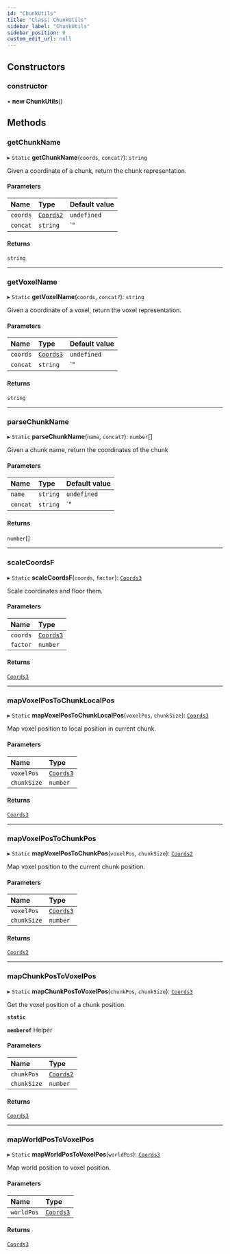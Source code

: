 ```yaml
---
id: "ChunkUtils"
title: "Class: ChunkUtils"
sidebar_label: "ChunkUtils"
sidebar_position: 0
custom_edit_url: null
---
```


## Constructors

### constructor

• **new ChunkUtils**()

## Methods

### getChunkName

▸ `Static` **getChunkName**(`coords`, `concat?`): `string`

Given a coordinate of a chunk, return the chunk representation.

#### Parameters

| Name | Type | Default value |
| :------ | :------ | :------ |
| `coords` | [`Coords2`](../modules.md#coords2) | `undefined` |
| `concat` | `string` | `"|"` |

#### Returns

`string`

___

### getVoxelName

▸ `Static` **getVoxelName**(`coords`, `concat?`): `string`

Given a coordinate of a voxel, return the voxel representation.

#### Parameters

| Name | Type | Default value |
| :------ | :------ | :------ |
| `coords` | [`Coords3`](../modules.md#coords3) | `undefined` |
| `concat` | `string` | `"|"` |

#### Returns

`string`

___

### parseChunkName

▸ `Static` **parseChunkName**(`name`, `concat?`): `number`[]

Given a chunk name, return the coordinates of the chunk

#### Parameters

| Name | Type | Default value |
| :------ | :------ | :------ |
| `name` | `string` | `undefined` |
| `concat` | `string` | `"|"` |

#### Returns

`number`[]

___

### scaleCoordsF

▸ `Static` **scaleCoordsF**(`coords`, `factor`): [`Coords3`](../modules.md#coords3)

Scale coordinates and floor them.

#### Parameters

| Name | Type |
| :------ | :------ |
| `coords` | [`Coords3`](../modules.md#coords3) |
| `factor` | `number` |

#### Returns

[`Coords3`](../modules.md#coords3)

___

### mapVoxelPosToChunkLocalPos

▸ `Static` **mapVoxelPosToChunkLocalPos**(`voxelPos`, `chunkSize`): [`Coords3`](../modules.md#coords3)

Map voxel position to local position in current chunk.

#### Parameters

| Name | Type |
| :------ | :------ |
| `voxelPos` | [`Coords3`](../modules.md#coords3) |
| `chunkSize` | `number` |

#### Returns

[`Coords3`](../modules.md#coords3)

___

### mapVoxelPosToChunkPos

▸ `Static` **mapVoxelPosToChunkPos**(`voxelPos`, `chunkSize`): [`Coords2`](../modules.md#coords2)

Map voxel position to the current chunk position.

#### Parameters

| Name | Type |
| :------ | :------ |
| `voxelPos` | [`Coords3`](../modules.md#coords3) |
| `chunkSize` | `number` |

#### Returns

[`Coords2`](../modules.md#coords2)

___

### mapChunkPosToVoxelPos

▸ `Static` **mapChunkPosToVoxelPos**(`chunkPos`, `chunkSize`): [`Coords3`](../modules.md#coords3)

Get the voxel position of a chunk position.

**`static`**

**`memberof`** Helper

#### Parameters

| Name | Type |
| :------ | :------ |
| `chunkPos` | [`Coords2`](../modules.md#coords2) |
| `chunkSize` | `number` |

#### Returns

[`Coords3`](../modules.md#coords3)

___

### mapWorldPosToVoxelPos

▸ `Static` **mapWorldPosToVoxelPos**(`worldPos`): [`Coords3`](../modules.md#coords3)

Map world position to voxel position.

#### Parameters

| Name | Type |
| :------ | :------ |
| `worldPos` | [`Coords3`](../modules.md#coords3) |

#### Returns

[`Coords3`](../modules.md#coords3)
